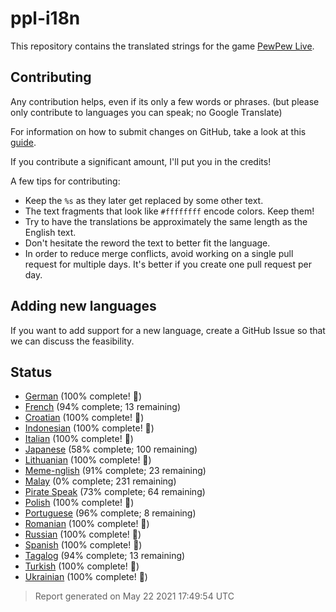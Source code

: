 [//]: # "This file is automatically generated by generate_readme.py"
# ppl-i18n
This repository contains the translated strings for the game [PewPew Live](https://pewpew.live).
## Contributing
Any contribution helps, even if its only a few words or phrases.
(but please only contribute to languages you can speak; no Google Translate)

For information on how to submit changes on GitHub, take a look at this [guide](https://docs.github.com/en/free-pro-team@latest/github/managing-files-in-a-repository/editing-files-in-another-users-repository).

If you contribute a significant amount, I'll put you in the credits!

A few tips for contributing:
* Keep the `%s` as they later get replaced by some other text.
* The text fragments that look like `#ffffffff` encode colors. Keep them!
* Try to have the translations be approximately the same length as the English text.
* Don't hesitate the reword the text to better fit the language.
* In order to reduce merge conflicts, avoid working on a single pull request for multiple days. It's better if you create one pull request per day.
## Adding new languages
If you want to add support for a new language, create a GitHub Issue so that we can discuss
the feasibility.
## Status
* [German](/translations/deu.po) (100% complete! 🎉)
* [French](/translations/fra.po) (94% complete; 13 remaining)
* [Croatian](/translations/hrv.po) (100% complete! 🎉)
* [Indonesian](/translations/ind.po) (100% complete! 🎉)
* [Italian](/translations/ita.po) (100% complete! 🎉)
* [Japanese](/translations/jpn.po) (58% complete; 100 remaining)
* [Lithuanian](/translations/lit.po) (100% complete! 🎉)
* [Meme-nglish](/translations/meme.po) (91% complete; 23 remaining)
* [Malay](/translations/msa.po) (0% complete; 231 remaining)
* [Pirate Speak](/translations/pirate.po) (73% complete; 64 remaining)
* [Polish](/translations/pol.po) (100% complete! 🎉)
* [Portuguese](/translations/por.po) (96% complete; 8 remaining)
* [Romanian](/translations/ron.po) (100% complete! 🎉)
* [Russian](/translations/rus.po) (100% complete! 🎉)
* [Spanish](/translations/spa.po) (100% complete! 🎉)
* [Tagalog](/translations/tgl.po) (94% complete; 13 remaining)
* [Turkish](/translations/tur.po) (100% complete! 🎉)
* [Ukrainian](/translations/ukr.po) (100% complete! 🎉)
> Report generated on May 22 2021 17:49:54 UTC